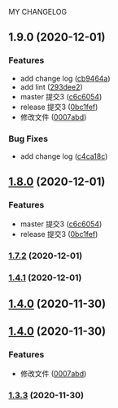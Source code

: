 MY CHANGELOG
## 1.9.0 (2020-12-01)


### Features

* add change log ([cb9464a](https://github.com/ciciZhangchenchen/standard-version-test/commit/cb9464a5ed9dc5221e90dd45f13c5a7e95154658))
* add lint ([293dee2](https://github.com/ciciZhangchenchen/standard-version-test/commit/293dee265b722823023c93f7b869f9b96d47de81))
* master 提交3 ([c6c6054](https://github.com/ciciZhangchenchen/standard-version-test/commit/c6c6054cfce711af36babde24386b8dfe1611827))
* release 提交3 ([0bc1fef](https://github.com/ciciZhangchenchen/standard-version-test/commit/0bc1fef87f977fb6d59e4b86248b46472f329af4))
* 修改文件 ([0007abd](https://github.com/ciciZhangchenchen/standard-version-test/commit/0007abdf433329af0967cccbeee638d285ebe245))


### Bug Fixes

* add change log ([c4ca18c](https://github.com/ciciZhangchenchen/standard-version-test/commit/c4ca18c8b6cb1237b2a6cf20c5de179b58fbdba6))

## [1.8.0](https://github.com/ciciZhangchenchen/standard-version-test/compare/主流程1.7.2...主流程1.8.0) (2020-12-01)


### Features

* master 提交3 ([c6c6054](https://github.com/ciciZhangchenchen/standard-version-test/commit/c6c6054cfce711af36babde24386b8dfe1611827))
* release 提交3 ([0bc1fef](https://github.com/ciciZhangchenchen/standard-version-test/commit/0bc1fef87f977fb6d59e4b86248b46472f329af4))

### [1.7.2](https://github.com/ciciZhangchenchen/standard-version-test/compare/主流程1.4.1...主流程1.7.2) (2020-12-01)

### [1.4.1](https://github.com/ciciZhangchenchen/standard-version-test/compare/主流程1.5.0...主流程1.4.1) (2020-12-01)

## [1.4.0](https://github.com/ciciZhangchenchen/standard-version-test/compare/主流程1.3.3...主流程1.4.0) (2020-11-30)

## [1.4.0](https://github.com/ciciZhangchenchen/standard-version-test/compare/主流程1.3.3...主流程1.4.0) (2020-11-30)


### Features

* 修改文件 ([0007abd](https://github.com/ciciZhangchenchen/standard-version-test/commit/0007abdf433329af0967cccbeee638d285ebe245))

### [1.3.3](https://github.com/ciciZhangchenchen/standard-version-test/compare/主流程1.3.1...主流程1.3.3) (2020-11-30)
